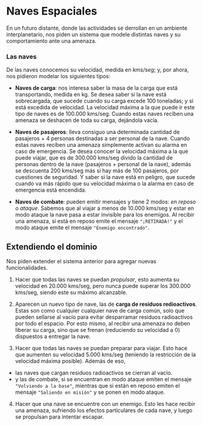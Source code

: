 # Naves Espaciales

En un futuro distante, donde las actividades se derrollan en un ambiente interplanetario, nos piden un sistema que modele distintas naves y su comportamiento ante una amenaza.

### Las naves

De las naves conocemos su velocidad, medida en _kms/seg_; y, por ahora, nos pidieron modelar los siguientes tipos:

- **Naves de carga**: nos interesa saber la masa de la carga que está transportando, medida en kg. Se desea saber si la nave está sobrecargada, que sucede cuando su carga excede 100 toneladas; y si está excedida de velocidad. La velocidad máxima a la que puede ir este tipo de naves es de 100.000 kms/seg. Cuando estas naves reciben una amenaza se deshacen de toda su carga, dejándola vacía.

- **Naves de pasajeros**: lleva consiguo una determinada cantidad de pasajeros + 4 personas destinadas a ser personal de la nave. Cuando estas naves reciben una amenaza simplemente activan su alarma en caso de emergencia. Se desea conocer la velocidad máxima a la que puede viajar, que es de 300.000 kms/seg divido la cantidad de personas dentro de la nave (pasajeros + personal de la nave), además se descuenta 200 kms/seg más si hay más de 100 pasajeros, por cuestiones de seguridad. Y saber si la nave está en peligro, que sucede cuando va más rápido que su velocidad máxima o la alarma en caso de emergencia está encendida.

- **Naves de combate**: pueden emitir mensajes y tiene 2 modos: _en reposo_ o _ataque_. Sabemos que al viajar a menos de 10.000 kms/seg y estar en modo ataque la nave pasa a estar invisible para los enemigos. Al recibir una amenaza, si está en reposo emite el mensaje `"¡RETIRADA!"` y el modo ataque emite el mensaje `"Enemigo encontrado"`.


## Extendiendo el dominio

Nos piden extender el sistema anterior para agregar nuevas funcionalidades.

1) Hacer que todas las naves se puedan _propulsar_, esto aumenta su velocidad en 20.000 kms/seg, pero nunca puede superar los 300.000 kms/seg, siendo este su máximo alcanzable.

2) Aparecen un nuevo tipo de nave, las de **carga de residuos redioactivos**. Estas son como cualquier cualquier nave de carga común, solo que pueden sellarse al vacío para evitar desparramar residuos radioactivos por todo el espacio. Por esto mismo, al recibir una amenaza no deben liberar su carga, sino que se frenan (reduciendo su velocidad a 0) dispuestos a entregar la nave.

3) Hacer que todas las naves se puedan preparar para viajar. Esto hace que aumenten su velocidad 5.000 kms/seg (teniendo la restricción de la velocidad máxima posible). Además de eso,
  - las naves que cargan residuos radioactivos se cierran al vacío.
  - y las de combate, si se encuentran en modo ataque emiten el mensaje `"Volviendo a la base"`, mientras que si están en reposo emiten el mensaje `"Saliendo en misión"` y se ponen en modo ataque.
  
4) Hacer que una nave se encuentre con un enemigo. Esto les hace recibir una amenaza, sufriendo los efectos particulares de cada nave, y luego se propulsan para intentar escapar.
